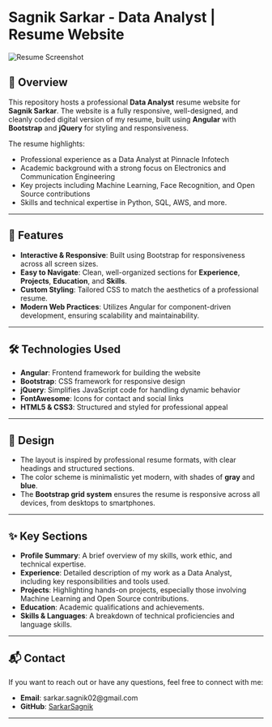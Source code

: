 # Sagnik Sarkar - Data Analyst | Resume Website

![Resume Screenshot](path/to/screenshot.png)

## 📄 Overview

This repository hosts a professional **Data Analyst** resume website for **Sagnik Sarkar**. The website is a fully responsive, well-designed, and cleanly coded digital version of my resume, built using **Angular** with **Bootstrap** and **jQuery** for styling and responsiveness.

The resume highlights:
- Professional experience as a Data Analyst at Pinnacle Infotech
- Academic background with a strong focus on Electronics and Communication Engineering
- Key projects including Machine Learning, Face Recognition, and Open Source contributions
- Skills and technical expertise in Python, SQL, AWS, and more.

---

## 🌟 Features

- **Interactive & Responsive**: Built using Bootstrap for responsiveness across all screen sizes.
- **Easy to Navigate**: Clean, well-organized sections for **Experience**, **Projects**, **Education**, and **Skills**.
- **Custom Styling**: Tailored CSS to match the aesthetics of a professional resume.
- **Modern Web Practices**: Utilizes Angular for component-driven development, ensuring scalability and maintainability.

---

## 🛠️ Technologies Used

- **Angular**: Frontend framework for building the website
- **Bootstrap**: CSS framework for responsive design
- **jQuery**: Simplifies JavaScript code for handling dynamic behavior
- **FontAwesome**: Icons for contact and social links
- **HTML5 & CSS3**: Structured and styled for professional appeal

---

## 🎨 Design

- The layout is inspired by professional resume formats, with clear headings and structured sections.
- The color scheme is minimalistic yet modern, with shades of **gray** and **blue**.
- The **Bootstrap grid system** ensures the resume is responsive across all devices, from desktops to smartphones.

---

## ✨ Key Sections

- **Profile Summary**: A brief overview of my skills, work ethic, and technical expertise.
- **Experience**: Detailed description of my work as a Data Analyst, including key responsibilities and tools used.
- **Projects**: Highlighting hands-on projects, especially those involving Machine Learning and Open Source contributions.
- **Education**: Academic qualifications and achievements.
- **Skills & Languages**: A breakdown of technical proficiencies and language skills.

---

## 📬 Contact

If you want to reach out or have any questions, feel free to connect with me:

- **Email**: sarkar.sagnik02&#64;gmail.com
- **GitHub**: [SarkarSagnik](https://github.com/SarkarSagnik)

---



